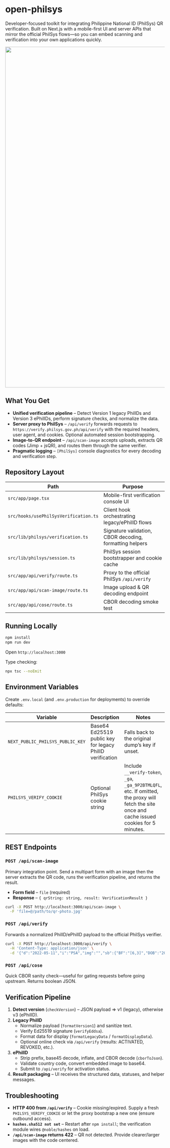 # open-philsys

Developer-focused toolkit for integrating Philippine National ID (PhilSys) QR verification. Built on Next.js with a mobile-first UI and server APIs that mirror the official PhilSys flows—so you can embed scanning and verification into your own applications quickly.

<center>
  <img width="1254" height="1074" alt="CleanShot 2025-09-23 at 19 39 24@2x" src="https://github.com/user-attachments/assets/7dbaaf01-af7a-4865-ba03-ddfcbd2bea37" />
</center>

## What You Get

- **Unified verification pipeline** – Detect Version 1 legacy PhilIDs and Version 3 ePhilIDs, perform signature checks, and normalize the data.
- **Server proxy to PhilSys** – `/api/verify` forwards requests to `https://verify.philsys.gov.ph/api/verify` with the required headers, user agent, and cookies. Optional automated session bootstrapping.
- **Image-to-QR endpoint** – `/api/scan-image` accepts uploads, extracts QR codes (Jimp + jsQR), and routes them through the same verifier.
- **Pragmatic logging** – `[PhilSys]` console diagnostics for every decoding and verification step.

## Repository Layout

| Path | Purpose |
| --- | --- |
| `src/app/page.tsx` | Mobile-first verification console UI |
| `src/hooks/usePhilSysVerification.ts` | Client hook orchestrating legacy/ePhilID flows |
| `src/lib/philsys/verification.ts` | Signature validation, CBOR decoding, formatting helpers |
| `src/lib/philsys/session.ts` | PhilSys session bootstrapper and cookie cache |
| `src/app/api/verify/route.ts` | Proxy to the official PhilSys `/api/verify` |
| `src/app/api/scan-image/route.ts` | Image upload & QR decoding endpoint |
| `src/app/api/cose/route.ts` | CBOR decoding smoke test |

## Running Locally

```bash
npm install
npm run dev
```

Open `http://localhost:3000`

Type checking:

```bash
npx tsc --noEmit
```

## Environment Variables

Create `.env.local` (and `.env.production` for deployments) to override defaults:

| Variable | Description | Notes |
| --- | --- | --- |
| `NEXT_PUBLIC_PHILSYS_PUBLIC_KEY` | Base64 Ed25519 public key for legacy PhilID verification | Falls back to the original dump’s key if unset. |
| `PHILSYS_VERIFY_COOKIE` | Optional PhilSys cookie string | Include `__verify-token`, `_ga`, `_ga_9P2BTMLQFL`, etc. If omitted, the proxy will fetch the site once and cache issued cookies for 5 minutes. |

## REST Endpoints

### `POST /api/scan-image`

Primary integration point. Send a multipart form with an image then the server extracts the QR code, runs the verification pipeline, and returns the result.

- **Form field** – `file` (required)
- **Response** – `{ qrString: string, result: VerificationResult }`

```bash
curl -X POST http://localhost:3000/api/scan-image \
  -F 'file=@/path/to/qr-photo.jpg'
```

### `POST /api/verify`

Forwards a normalized PhilID/ePhilID payload to the official PhilSys verifier.

```bash
curl -X POST http://localhost:3000/api/verify \
  -H 'Content-Type: application/json' \
  -d '{"d":"2022-05-11","i":"PSA","img":"","sb":{"BF":"[6,3]","DOB":"2003-05-27","PCN":"2795801750683042","POB":"City of Cabanatuan,Nueva Ecija","fn":"JARIEL","ln":"QUE","mn":"ATIENZA","s":"Male","sf":""}}'
```

### `POST /api/cose`

Quick CBOR sanity check—useful for gating requests before going upstream. Returns boolean JSON.

## Verification Pipeline

1. **Detect version** (`checkVersion`) – JSON payload ⇒ v1 (legacy), otherwise v3 (ePhilID).
2. **Legacy PhilID**
   - Normalize payload (`formatVersion1`) and sanitize text.
   - Verify Ed25519 signature (`verifyEddsa`).
   - Format data for display (`formatLegacyData` / `formatDisplayData`).
   - Optional online check via `/api/verify` (results: ACTIVATED, REVOKED, etc.).
3. **ePhilID**
   - Strip prefix, base45 decode, inflate, and CBOR decode (`cborToJson`).
   - Validate country code, convert embedded image to base64.
   - Submit to `/api/verify` for activation status.
4. **Result packaging** – UI receives the structured data, statuses, and helper messages.

## Troubleshooting

- **HTTP 400 from `/api/verify`** – Cookie missing/expired. Supply a fresh `PHILSYS_VERIFY_COOKIE` or let the proxy bootstrap a new one (ensure outbound access).
- **`hashes.sha512 not set`** – Restart after `npm install`; the verification module wires `@noble/hashes` on load.
- **`/api/scan-image` returns 422** – QR not detected. Provide clearer/larger images with the code centered.
